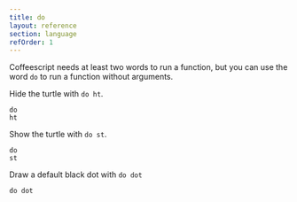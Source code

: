 ```yaml
---
title: do
layout: reference
section: language
refOrder: 1
---
```


Coffeescript needs at least two words to run a function, but
you can use the word <code>do</code> to run a function without
arguments.

Hide the turtle with <code>do ht</code>.

<code class="jumbo" data-before="pause 3"><span data-dfn="just do it">do</span> ht</code>

Show the turtle with <code>do st</code>.

<code class="jumbo" data-before="do ht; pen red; fd 50">do st</code>

Draw a default black dot with <code>do dot</code>

<code class="jumbo">do dot</code>

